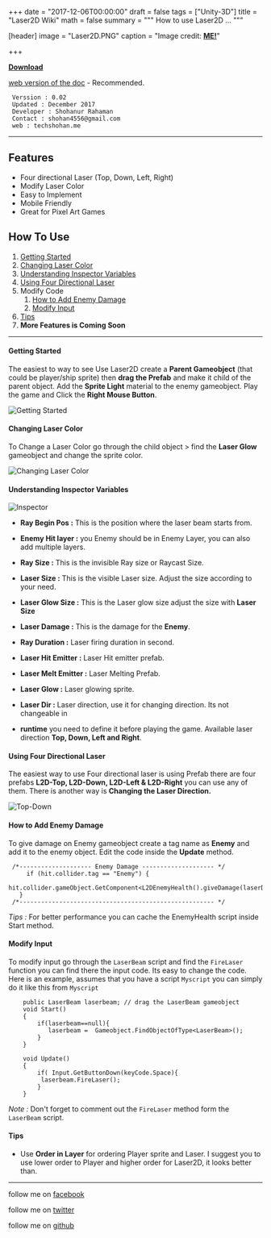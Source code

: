 +++
date = "2017-12-06T00:00:00"
draft = false
tags = ["Unity-3D"]
title = "Laser2D Wiki"
math = false
summary = """
How to use Laser2D ...
"""

[header]
image = "Laser2D.PNG"
caption = "Image credit: [**ME!**](#)"

+++

**[Download](https://assetstore.unity.com/packages/vfx/particles/laser2d-81830)**

[web version of the doc](https://shohan4556.github.io/Laser2D/) - Recommended.

```
 Verssion : 0.02  
 Updated : December 2017 
 Developer : Shohanur Rahaman
 Contact : shohan4556@gmail.com 
 web : techshohan.me
```
----------


Features
-------------

 - Four directional Laser (Top, Down, Left, Right)
 - Modify Laser Color
 - Easy to Implement  
 - Mobile Friendly 
 - Great for Pixel Art Games

How To Use
-------------

1. [Getting Started](#Getting-Started)
2. [Changing Laser Color](#changing-laser-color)
3. [Understanding Inspector Variables](#understanding-inspector-variables)
4. [Using Four Directional Laser](#using-four-directional-laser)
5. Modify Code
	 1. [How to Add Enemy Damage](#how-to-add-enemy-damage)
	 2. [Modify Input](#modify-input)  
6. [Tips](#tips)
7. **More Features is Coming Soon**

----------
#### Getting Started
The easiest to way to see Use Laser2D create a **Parent Gameobject** (that could be player/ship sprite) then **drag the Prefab** and make it child of the parent object. Add the **Sprite Light** material to the enemy gameobject. Play the game and Click the **Right Mouse Button**.  

![Getting Started](https://i.imgur.com/3zBZ5Nx.gif)

#### Changing Laser Color
To Change a Laser Color go through the child object > find the **Laser Glow** gameobject and change the sprite color.

![Changing Laser Color](https://i.imgur.com/8iK3wlN.gif)

#### Understanding Inspector Variables
![Inspector](https://i.imgur.com/KHX1Rao.png) 

 - **Ray Begin Pos :** This is the position where the laser beam starts from.

- **Enemy Hit layer :** you Enemy should be in Enemy Layer, you can also add multiple layers.

- **Ray Size :** This is the invisible Ray size or Raycast Size.

- **Laser Size :** This is the visible Laser size. Adjust the size according to your need.

- **Laser Glow Size :** This is the Laser glow size adjust the size with **Laser Size**

- **Laser Damage :** This is the damage for the **Enemy**.

- **Ray Duration :** Laser firing duration in second.

- **Laser Hit Emitter :** Laser Hit emitter prefab.

- **Laser Melt Emitter :** Laser Melting Prefab. 

- **Laser Glow :** Laser glowing sprite.

- **Laser Dir :** Laser direction, use it for changing direction. Its not changeable in 
  
- **runtime** you need to define it before playing the game. Available laser direction **Top, Down, Left and Right**.

#### Using Four Directional Laser
The easiest way to use Four directional laser is using Prefab there are four prefabs 
**L2D-Top, L2D-Down, L2D-Left & L2D-Right** you can use any of them. 
There is another way is **Changing the Laser Direction.**

![Top-Down](https://i.imgur.com/WlAsU9c.png)

#### How to Add Enemy Damage
To give damage on Enemy gameobject create a tag name as **Enemy** and add it to the enemy object. Edit the code inside the **Update** method.
```
 /*-------------------- Enemy Damage -------------------- */
     if (hit.collider.tag == "Enemy") {
      hit.collider.gameObject.GetComponent<L2DEnemyHealth().giveDamage(laserDamage);
   }
 /*------------------------------------------------------ */
```

*Tips :* For better performance you can cache the EnemyHealth script inside Start method.

#### Modify Input
To modify input go through the ```LaserBeam``` script and find the ```FireLaser``` function you can find there the input code. Its easy to change the code. 
Here is an example, assumes that you have a script ```Myscript``` you can simply do it like this  from ```Myscript```
```
	public LaserBeam laserbeam; // drag the LaserBeam gameobject
	void Start()
	{
		if(laserbeam==null){
		   laserbeam = 	Gameobject.FindObjectOfType<LaserBeam>();
		}
	}
	
	void Update()
	{
	    if(	Input.GetButtonDown(keyCode.Space){
		 laserbeam.FireLaser();   
	    }
	}
```
*Note :* Don't forget to comment out the ```FireLaser``` method form the ```LaserBeam``` script.

#### Tips 
* Use **Order in Layer** for ordering Player sprite and Laser. I suggest you to use lower order to Player and higher order for Laser2D, it looks better than. 


-----------------


follow me on [facebook](https://www.facebook.com/shohan4556) 

follow me on [twitter](https://www.twitter.com/shohan4556) 

follow me on [github](https://www.github.com/shohan4556) 


